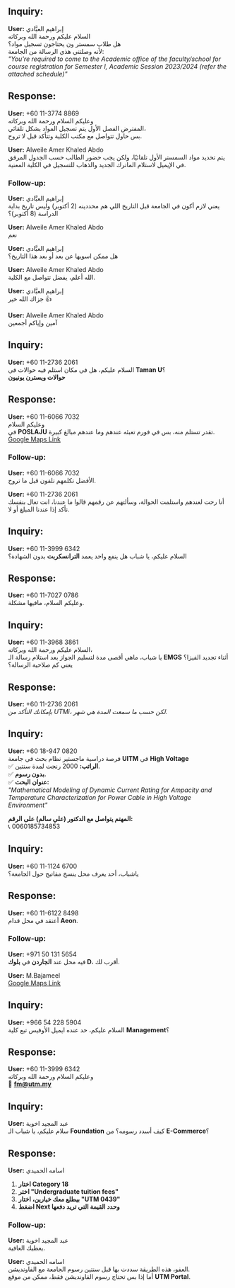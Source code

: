 ## Inquiry:
**User:** إبراهيم العبَّادي  
السلام عليكم ورحمة الله وبركاته  
هل طلاب سمستر ون يحتاجون تسجيل مواد؟  
لأنه وصلتني هذي الرسالة من الجامعة:  
*"You're required to come to the Academic office of the faculty/school for course registration for Semester I, Academic Session 2023/2024 (refer the attached schedule)"*  

## Response:
**User:** +60 11-3774 8869  
وعليكم السلام ورحمة الله وبركاته  
المفترض الفصل الأول يتم تسجيل المواد بشكل تلقائي،  
بس حاول تتواصل مع مكتب الكلية وتتأكد قبل لا تروح.  

**User:** Alweile Amer Khaled Abdo  
يتم تحديد مواد السمستر الأول تلقائيًا، ولكن يجب حضور الطالب حسب الجدول المرفق في الإيميل لاستلام الماترك الجديد والذهاب للتسجيل في الكلية المعنية.  

### Follow-up:
**User:** إبراهيم العبَّادي  
يعني لازم أكون في الجامعة قبل التاريخ اللي هم محددينه (2 أكتوبر) وليس تاريخ بداية الدراسة (8 أكتوبر)؟  

**User:** Alweile Amer Khaled Abdo  
نعم  

**User:** إبراهيم العبَّادي  
هل ممكن اسويها عن بعد أو بعد هذا التاريخ؟  

**User:** Alweile Amer Khaled Abdo  
الله أعلم، يفضل تتواصل مع الكلية.  

**User:** إبراهيم العبَّادي  
جزاك الله خير 👍  

**User:** Alweile Amer Khaled Abdo  
آمين وإياكم أجمعين  


## Inquiry:
**User:** +60 11-2736 2061  
السلام عليكم، هل في مكان استلم فيه حوالات في **Taman U**؟  
**حوالات ويسترن يونيون**  

## Response:
**User:** +60 11-6066 7032  
وعليكم السلام  
في **POSLAJU** تقدر تستلم منه، بس في فورم تعبئه عندهم وما عندهم مبالغ كبيرة.  
[Google Maps Link](https://maps.app.goo.gl/nzuNV1JUn1yqinwY9?g_st=iw)  

### Follow-up:
**User:** +60 11-6066 7032  
الأفضل تكلمهم تلفون قبل ما تروح.  

**User:** +60 11-2736 2061  
أنا رحت لعندهم واستلمت الحوالة، وسألتهم عن رقمهم قالوا ما عندنا، انت تعال بنفسك تأكد إذا عندنا المبلغ أو لا.  



## Inquiry:
**User:** +60 11-3999 6342  
السلام عليكم، يا شباب هل ينفع واحد يعمد **الترانسكربت** بدون الشهادة؟  

## Response:
**User:** +60 11-7027 0786  
وعليكم السلام، مافيها مشكلة.  



## Inquiry:
**User:** +60 11-3968 3861  
السلام عليكم ورحمة الله وبركاته،  
يا شباب، ماهي أقصى مدة لتسليم الجواز بعد استلام رسالة الـ **EMGS** أثناء تجديد الفيزا؟ يعني كم صلاحية الرسالة؟  

## Response:
**User:** +60 11-2736 2061  
*بإمكانك التأكد من UTMi، لكن حسب ما سمعت المدة هي شهر.*  




## Inquiry:
**User:** +60 18-947 0820  
فرصة دراسية ماجستير نظام بحث في جامعة **UITM** في **High Voltage**  
✅ **الراتب:** 2000 رنجت لمدة سنتين.  
✅ **بدون رسوم.**  
✅ **عنوان البحث:**  
*"Mathematical Modeling of Dynamic Current Rating for Ampacity and Temperature Characterization for Power Cable in High Voltage Environment"*  

**المهتم يتواصل مع الدكتور (علي سالم) على الرقم:**  
📞 0060185734853  




## Inquiry:
**User:** +60 11-1124 6700  
ياشباب، أحد يعرف محل ينسخ مفاتيح حول الجامعة؟  

## Response:
**User:** +60 11-6122 8498  
أعتقد في محل قدام **Aeon**.  

### Follow-up:
**User:** +971 50 131 5654  
فيه محل عند **الجاردن** في **بلوك D**، أقرب لك.  

**User:** M.Bajameel  
[Google Maps Link](https://maps.app.goo.gl/QS5N7JR66Qv8f3TaA?g_st=ic)  



## Inquiry:
**User:** +966 54 228 5904  
السلام عليكم، حد عنده ايميل الأوفيس تبع كلية **Management**؟  

## Response:
**User:** +60 11-3999 6342  
وعليكم السلام ورحمة الله وبركاته  
📧 **fm@utm.my**  




## Inquiry:
**User:** عبد المجيد اخوية  
سلام عليكم، يا شباب الـ **Foundation** كيف أسدد رسومه؟ من **E-Commerce**؟  

## Response:
**User:** اسامه الحميدي  
1. **اختار Category 18**  
2. **اختر "Undergraduate tuition fees"**  
3. **بيطلع معك خيارين، اختار "UTM 0439"**  
4. **اضغط Next وحدد القيمة التي تريد دفعها**  

### Follow-up:
**User:** عبد المجيد اخوية  
يعطيك العافية.  

**User:** اسامه الحميدي  
العفو، هذه الطريقة سددت بها قبل سنتين رسوم الجامعة مع الفاونديشن.  
أما إذا بس تحتاج رسوم الفاونديشن فقط، ممكن من موقع **UTM Portal**.  
